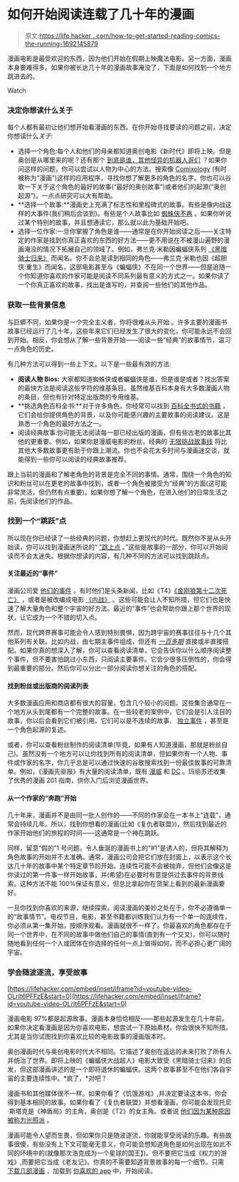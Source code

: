 # 如何开始阅读连载了几十年的漫画

> 原文:[https://life hacker . com/how-to-get-started-reading-comics-the-running-1692145879](https://lifehacker.com/how-to-get-started-reading-comics-that-have-been-runnin-1692145879)

漫画电影是最受欢迎的东西，因为他们开始在假期上映魔法电影。另一方面，漫画本身要难得多。如果你被长达几十年的漫画故事淹没了，下面是如何找到一个地方跳进去的。

Watch

### **决定你想读什么关于**

每个人都有最初让他们想开始看漫画的东西。在你开始寻找要读的问题之前，决定你想读什么*关于:*

*   选择一个角色:每个人和他们的母亲都知道奥创电影《新时代》即将上映。但是奥创是从哪里来的呢？还有那个 [到底是谁，其他怪异的机器人哥们](http://io9.com/behold-the-big-beautiful-face-of-vision-in-the-new-aven-1689429511#_ga=1.46488352.681595838.1420214623) ？如果你问这样的问题，你可以尝试以人物为中心的方法。搜索像 [Comixology](https://www.comixology.com/search?search=ultron) (有时被称为“漫画”)这样的应用程序，寻找你想了解更多的角色的名字。你也可以谷歌一下关于这个角色的最好的故事(“最好的奥创故事”)或者他们的起源(“奥创起源”)。一点点研究可以大有帮助。
*   **选择一个故事:**漫画史上充满了标志性和里程碑式的故事。有些是像内战这样的大事件(我们稍后会谈到)。有些是个人故事比如 [蜘蛛侠不再](http://en.wikipedia.org/wiki/Spider-Man_No_More!) 。如果你听说过某个特别的故事，并且想通读它，那么就以此为基础开始吧。
*   选择一位作家:一旦你掌握了角色是谁——通常是在你开始阅读之后——关注特定的作家是找到你真正喜欢的东西的好方法——更不用说在不被漫山遍野的漫画淹没的情况下拓展自己的领域了。例如，弗兰克·米勒因蝙蝠侠系列 [《黑暗骑士归来》](http://en.wikipedia.org/wiki/The_Dark_Knight_Returns) 而闻名。你不会总是读到相同的角色——弗兰克·米勒也因《超胆侠:重生》而闻名，这部电影甚至与《蝙蝠侠》不在同一个世界——但是追随一个你知道你喜欢的作家可能是阅读不同系列最有意义的方式之一。如果你读了一个你真正喜欢的故事，找出是谁写的，并查阅一些他们的其他作品。

### **获取一些背景信息**

与巨蟒不同，如果你是一个完全主义者，你将很难从头开始 。许多主要的漫画书故事已经运行了几十年，这些年来它们已经发生了很大的变化，你可能永远不会回到开始。相反，你会想从了解一些背景开始——阅读一些“经典”的故事情节，温习一点角色的历史。

有几种方法可以得到一些上下文。以下是一些最有效的方法:

*   **阅读人物 Bios:** 大家都知道蜘蛛侠或者蝙蝠侠是谁，但是谁是或者？找出答案的最快方法是阅读这些字符的维基条目。虽然维基百科本身有大多数漫画人物的条目，但也有针对特定出版商的专用维基。
*   **挑选角色百科全书:**对于许多角色，你经常可以找到 [百科全书式的书籍](http://smile.amazon.com/Spider-Man-Ultimate-Guide-Amazing-Publishing/dp/0756626757?asc_campaign=InlineText&asc_refurl=https://lifehacker.com/how-to-get-started-reading-comics-that-have-been-runnin-1692145879&asc_source=&sa-no-redirect=1&tag=kinjalifehackerlink-20) ，它们会给你提供角色的背景，以及你可能感兴趣的主要故事的阅读建议。这是熟悉一个角色的最好方法之一。
*   阅读经典故事:你可能无法阅读每一部已经出版的漫画，但有些古老的故事比其他的更重要。例如，如果你是漫威电影的粉丝，经典的 [无限挑战故事线](http://en.wikipedia.org/wiki/The_Infinity_Gauntlet) 将比其他大多数故事更有助于你跟上潮流。你也不会花太多时间与漫画迷交谈，就能得到一些你可以阅读的经典故事推荐。

跟上当前的漫画和了解老角色的背景是完全不同的事情。通常，围绕一个角色的知识和粉丝可以在更老的故事中找到，或者一个角色被接受为“经典”的方面(这可能非常灵活，但仍然有点重要)。如果你想了解一个角色，在进入他们的日常生活之前，先阅读他们的作品。

### **找到一个“跳跃”点**

所以现在你已经读了一些经典的问题，你想赶上更现代的时代。既然你不是从头开始读，你可以找到漫画迷所说的“ [”跳上点](http://comicbook.com/blog/2014/06/22/15-great-jumping-on-points-for-new-comics-readers/) 。”这些是故事的一部分，你可以开始阅读而不会太迷失。根据你想读的内容，有几种不同的方法可以找到跳跃点。

#### **关注最近的“事件”**

漫画公司爱 [他们的事件](http://en.wikipedia.org/wiki/Publication_history_of_Marvel_Comics_crossover_events#Major_Events) 。有时他们是头条新闻，比如《T4》[《金刚狼第十二次死亡》](http://en.wikipedia.org/wiki/Death_of_Wolverine) ，或者是被改编成电影 [《内战》](http://en.wikipedia.org/wiki/Civil_War_%28comics%29) 。这些可能会让人不知所措，但它们也是快速了解大量角色和整个宇宙的好方法。最近的“事件”也会帮助你跟上那个世界的现状，让它成为一个不错的切入点。

然而，现代跨界赛事可能会令人感到特别畏惧，因为跨宇宙的赛事往往与十几个其他系列有关联。比如内战，由七期主事件组成，但还有 [*一百多期*](http://www.comicbookherald.com/the-complete-marvel-reading-order-guide/guide-part-7-civil-war/) 直接或半直接搭配。如果你真的想深入了解，你可以查看阅读清单，它会告诉你以什么顺序阅读整个事件，但不要害怕跳过小东西，只阅读主要事件。它会少很多压倒性的，你会得到最重要的部分。然后你可以分出一部分阅读你想关注的角色的搭配。

#### **找到粉丝或出版商的阅读列表**

大多数漫画应用和商店都有很大的容量，包含几个较小的问题。这些集合通常在一个地方从头到尾都有一个完整的故事。在一些较老的案例中，它们会是引人注目的故事，你以后会看到它们被引用。它们可以是不连续的故事、 [独立事件](http://marvel.com/comics/series/15487/deadpool_kills_the_marvel_universe_2011_-_2012) ，甚至是一个角色起源的复述。

或者，你可以查看粉丝制作的阅读清单(毕竟，如果有人知道漫画，那就是粉丝自己)。虽然没有一个地方可以让你找到所有的阅读清单，但如果你有一个人物、事件或作家的名字，你几乎总是可以通过快速的谷歌搜索找到一份最佳故事的可靠清单。例如，《漫画先驱报》有大量的阅读清单，既有 [漫威](http://www.comicbookherald.com/the-complete-marvel-reading-order-guide/) 和 [DC](http://www.comicbookherald.com/dc-comics-reading-order/) 。玛丽苏还收集了优秀的漫画 201 指南，供你入门后浏览漫画世界。

#### 从一个作家的“奔跑”开始

几十年来，漫画并不是由同一批人创作的——不同的作家会在一本书上“连载”，通常会持续几年。所以，找到你想看的漫画(比如《复仇者联盟》)，然后找到最近的作家开始他们的旅程的时间——这通常是一个神在跳跃。

同样，留意“假的”1 号问题。令人垂涎的漫画书上的“#1”是诱人的，但将其解释为角色故事的开始并不太准确。通常，漫画公司会把它们放在封面上，以表示这个长达几十年的故事中某个特定章节的开始。连续性可能不会被抛弃，但他们会像这是你读过的第一件事一样开始故事，并(希望)在必要时有意提供过去事件的背景线索。这种方法不能 100%保证有意义，但总比拿起你在货架上看到的最新漫画要好。

一旦你找到你喜欢的来源，继续探索。阅读漫画的美妙之处在于，你不必遵循单一的“故事情节”。电视节目，电影，甚至书籍都训练我们认为有一个单一的连续性，你必须从第一集开始，按顺序观看。漫画就很不一样了。你最喜欢的角色都存在于同一个世界中，在不同的故事中做他们自己的事情(直到有一个交叉)，你可以随时随地看到任何一个人或团体在你选择的任何一点上做得如何，而不必担心更广阔的宇宙。

### **学会随波逐流，享受故事**

 [https://lifehacker.com/embed/inset/iframe?id=youtube-video-OLrIt6PFFzE&start=0](https://lifehacker.com/embed/inset/iframe?id=youtube-video-OLrIt6PFFzE&start=0) 

漫画电影 97%都是起源故事。漫画本身恰恰相反——那些起源发生在几十年前。如果你决定看漫画是因为你喜欢电影，想尝试一下原始素材，你会很快不知所措。尤其是当你试图找到你喜欢比较的电影故事的漫画版本时。

奥创漫画时代与奥创电影时代大不相同。它描述了奥创在遥远的未来打败了所有人并统治了世界。即将上映的《蝙蝠侠大战超人》电影大致受《黑暗骑士归来》的启发，但这部漫画讲述的是一个即将退休的蝙蝠侠。这两个故事甚至不在他们各自宇宙的主要连续性中。*疯了，*对吧？

漫画书和其他媒体很不一样。如果你看了《饥饿游戏》,并决定要读这本书，你会得到基本相同的故事。如果你看了《复仇者联盟》并想看漫画，你可能会发现托尼·斯塔克是《神盾局》的主角，奥创是《T2》的女主角。或者说 [他们因为某种原因被称为光照派](http://marvel.com/comics/series/16452/avengers_2012_-_present) 。

漫画可能令人望而生畏，但如果你只是随波逐流，你就能享受阅读的乐趣。有些故事很傻，有些没有上下文可能毫无意义，你可能会想知道角色是如何出现在如此不同的环境中的(就像那次浩克成为一个星球的国王】)。但不要把它当成《权力的游戏》,而要把它当成《老友记》。你真的不需要知道背景故事的每一个细节。只需 [下载几部漫画](https://lifehacker.com/a-comic-book-lovers-guide-to-going-digital-5785737) ，加载到 [你喜欢的 app](http://lifehacker.com/the-best-comic-reader-app-for-android-511597116) 中，开始阅读。